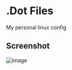 # .Dot Files

My personal linux config

## Screenshot

![image](https://user-images.githubusercontent.com/83569579/175459660-38ee1537-96ed-40e5-bd36-53110fad5a97.png)
